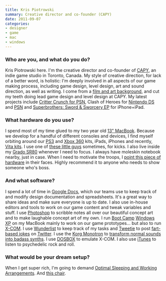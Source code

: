 ```yaml
---
title: Kris Piotrowski
summary: Creative director and co-founder (CAPY)
date: 2011-09-07
categories:
- designer
- game
- mac
- windows
---
```


### Who are you, and what do you do?

Kris Piotrowski here. I'm the creative director and co-founder of [CAPY](http://www.capybaragames.com/ "The CAPY website."), an indie game studio in Toronto, Canada. My style of creative direction, for lack of a better word, is holistic: I'm deeply involved in all aspects of our game making process, including game design, level design, art and sound direction, as well as writing. I come from a [film and art background](http://imagearts.ryerson.ca/ "The School of Image Arts in Canada."), and cut my teeth doing lead game design and level design at CAPY. My latest projects include [Critter Crunch for PSN](http://vimeo.com/4613180 "The trailer for Critter Crunch for PSN on Vimeo."), Clash of Heroes for [Nintendo DS][might-and-magic-clash-of-heroes] and [PSN](http://vimeo.com/4613180 "The trailer for Clash Of Heroes for PSN on Vimeo.") and [Superbrothers: Sword & Sworcery EP][sword-and-sworcery-ios] for iPhone+iPad.

### What hardware do you use?

I spend most of my time glued to my two year old [13" MacBook][macbook]. Because we develop for a handful of different consoles and devices, I find myself orbiting around our [PS3][] and [Xbox 360][xbox-360] kits, iPads, iPhones and recently, [Vita kits][vita]. I use one of [these little guys][usb-snes-classic-controller] sometimes, for kicks. I also live inside my [Grado SR80][sr80i] whenever I need to focus. I always have moleskin notebook nearby, just in case. When I need to motivate the troops, I [point this piece of hardware](http://www.moretoyguns.com/mm5/merchant.mvc?Session_ID=fccb7a37f357f0de93c7d5165085ee6f&Screen=PROD&Store_Code=4T&Product_Code=23256-IM&Category_Code=cap101 "A toy gun.") in their faces. Highly recommend it to anyone who needs to show someone who's boss.

### And what software?

I spend a lot of time in [Google Docs][google-docs], which our teams use to keep track of and modify design documentation and spreadsheets. It's a great way to share ideas and make sure everyone is up to date. I also use in-house editors and tools to work on our game content and tweak variables and stuff. I use [Photoshop][] to scribble notes all over our beautiful concept art and to make laughable concept art of my own. I run [Boot Camp][boot-camp] [Windows XP][windows-xp] on my MacBook mainly to work on our game prototypes... but also to run [X-COM][ufo-enemy-unknown]. I use [Wunderlist][] to keep track of my tasks and [Tweetie][twitter-mac] to post [fart-based jokes](http://twitter.com/#!/krispiotrowski/status/85371628472635394 "Kris' tweet about his cat.") on [Twitter][]. I use the [Korg Monotron][monotron] to [transform normal sounds into badass synths](http://www.flickr.com/photos/51277380@N08/5278986148/ "A photo of Kris making the audios."). I use [DOSBOX][] to emulate X-COM. I also use [iTunes][] to listen to psychedelic rock and roll.

### What would be your dream setup?

When I get super rich, I'm going to demand [Optimal Sleeping and Working Arrangements](http://theheavenlyhome.com/kids-bunk-beds-with-desk-the-optimal-sleeping-and-working-arrangement/ "The concept of bunk beds with desks built in."). And [this chair][cocon].

[boot-camp]: https://en.wikipedia.org/wiki/Boot_Camp_(software) "Software to allow Macs to run Windows natively."
[cocon]: http://www.super-ette.com/produits/cocon.php?lang=en "A chair with a built-in sleeping bag."
[dosbox]: http://www.dosbox.com/ "An x86/DOS emulator."
[google-docs]: https://en.wikipedia.org/wiki/Google_Docs "A web-based office suite."
[itunes]: https://www.apple.com/itunes/ "A jukebox application and online store."
[macbook]: https://en.wikipedia.org/wiki/MacBook "A laptop."
[might-and-magic-clash-of-heroes]: https://www.capybaragames.com/might-magic-clash-of-heroes/ "An RPG/adventure game for the DS."
[monotron]: http://web.archive.org/web/20160508065846/http://www.amazon.com/Korg-Monotron-Analogue-Ribbon-Synthesizer/dp/B003DX96TW "An analog synth."
[photoshop]: https://www.adobe.com/products/photoshop.html "A bitmap image editor."
[ps3]: https://www.playstation.com/en-us/ "A shiny gaming console from Sony."
[sr80i]: http://web.archive.org/web/20190508180400/https://www.amazon.com/Grado-SR80i-Headphone-Discontinued-Manufacturer/dp/B0055P9K38 "Headphones."
[sword-and-sworcery-ios]: http://www.swordandsworcery.com/ "A pixelated adventure game for iOS."
[twitter-mac]: https://apps.apple.com/us/app/twitter/id409789998 "A Mac client for Twitter."
[twitter]: http://web.archive.org/web/20230525035323/https://twitter.com/ "An online micro-blogging platform."
[ufo-enemy-unknown]: https://en.wikipedia.org/wiki/UFO:_Enemy_Unknown "A strategy video game."
[usb-snes-classic-controller]: http://web.archive.org/web/20230321191937/https://www.amazon.com/Nintendo-Retrolink-Super-Classic-Controller-NES/dp/B002824SNS "What it says on the label."
[vita]: https://www.playstation.com/en-us/ps5/ "A portable gaming console."
[windows-xp]: https://en.wikipedia.org/wiki/Windows_XP "An operating system for x86 computers."
[wunderlist]: http://web.archive.org/web/20210128064548/https://www.wunderlist.com/ "A cloud-syncing to-do manager."
[xbox-360]: https://www.xbox.com/en-US/Xbox360 "A gaming console."
